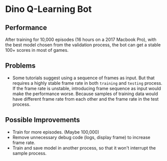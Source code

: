 # Dino Q-Learning Bot

## Performance

After training for 10,000 episodes (16 hours on a 2017 Macbook Pro), with the best model chosen from the validation process, the bot can get a stable 100+ scores in most of games.

## Problems

- Some tutorials suggest using a sequence of frames as input. But that requires a highly stable frame rate in both `training` and `testing` process. If the frame rate is unstable, introducing frame sequence as input would make the performance worse. Because samples of training data would have different frame rate from each other and the frame rate in the test process.

## Possible Improvements

- Train for more episodes. (Maybe 100,000)
- Remove unnecessary debug code (logs, display frame) to increase frame rate.
- Train and save model in another process, so that it won't interrupt the sample process.

